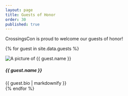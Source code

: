 ```yaml
---
layout: page
title: Guests of Honor
order: 30
published: true
---
```


CrossingsCon is proud to welcome our guests of honor!

{% for guest in site.data.guests %}
<div class="row">
  <div class="col-12 col-md-3">
    <img src="{{ site.baseurl }}/images/guests/{{ guest.image }}" alt="A picture of {{ guest.name }}">
  </div>
  <div class="col-12 col-md-9">
    <h5 class="mt-3 mt-md-0">{{ guest.name }}</h5>
    {{ guest.bio | markdownify }}
  </div>
</div>
{% endfor %}
